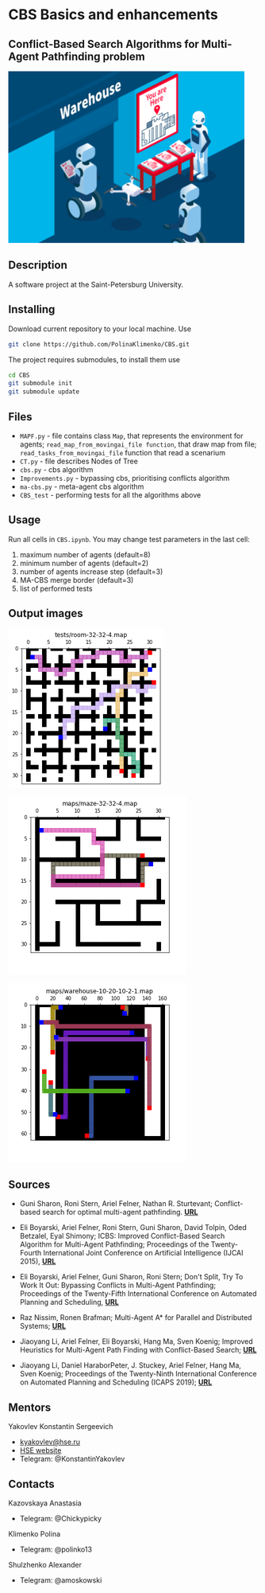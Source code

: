 # CBS Basics and enhancements
## Conflict-Based Search Algorithms for Multi-Agent Pathfinding problem

![alt text](images/Pic1.png)

## Description

A software project at the Saint-Petersburg University. 


## Installing

Download current repository to your local machine. Use

```bash
git clone https://github.com/PolinaKlimenko/CBS.git
```

The project requires submodules, to install them use

```bash
cd CBS
git submodule init
git submodule update
```
## Files

- `MAPF.py` - file contains class `Map`, that represents the environment for agents; `read_map_from_movingai_file function`, that draw map from file; `read_tasks_from_movingai_file` function that read a scenarium
- `CT.py` - file describes Nodes of Tree
- `cbs.py` - cbs algorithm
- `Improvements.py` - bypassing cbs, prioritising conflicts algorithm
- `ma-cbs.py` - meta-agent cbs algorithm
- `CBS_test` - performing tests for all the algorithms above


## Usage

Run all cells in ```CBS.ipynb```. You may change test parameters in the last cell:
1) maximum number of agents (default=8)
2) minimum number of agents (default=2)
3) number of agents increase step (default=3)
4) MA-CBS merge border (default=3)
5) list of performed tests

## Output images

![alt text](images/Pic2.png)

![alt text](images/img2_0_0.png)

![alt text](images/img8_2_1.png)

## Sources
- Guni Sharon, Roni Stern, Ariel Felner, Nathan R. Sturtevant; Conflict-based search for optimal multi-agent pathfinding. [**URL**](https://www.bgu.ac.il/~felner/2015/CBSjur.pdf)

- Eli Boyarski, Ariel Felner, Roni Stern, Guni Sharon, David Tolpin, Oded Betzalel, Eyal Shimony; ICBS: Improved Conflict-Based Search Algorithm for Multi-Agent Pathfinding; Proceedings of the Twenty-Fourth International Joint Conference on Artificial Intelligence (IJCAI 2015), [**URL**](https://www.ijcai.org/Proceedings/15/Papers/110.pdf)
		
- Eli Boyarski, Ariel Felner, Guni Sharon, Roni Stern; Don't Split, Try To Work It Out: Bypassing Conflicts in Multi-Agent Pathfinding; Proceedings of the Twenty-Fifth International Conference on Automated Planning and Scheduling, [**URL**](https://ojs.aaai.org/index.php/ICAPS/article/view/13725)
- Raz Nissim, Ronen Brafman; Multi-Agent A* for Parallel and Distributed Systems; [**URL**](http://citeseerx.ist.psu.edu/viewdoc/download?doi=10.1.1.365.7765&rep=rep1&type=pdf)
- Jiaoyang Li, Ariel Felner, Eli Boyarski, Hang Ma, Sven Koenig; Improved Heuristics for Multi-Agent Path Finding with Conflict-Based Search; [**URL**](https://www2.cs.sfu.ca/~hangma/pub/ijcai19.pdf)
- Jiaoyang Li, Daniel HaraborPeter, J. Stuckey, Ariel Felner, Hang Ma, Sven Koenig; Proceedings of the Twenty-Ninth International Conference on Automated Planning and Scheduling (ICAPS 2019); [**URL**](https://ojs.aaai.org/index.php/ICAPS/article/view/3487/3355)

## Mentors

Yakovlev Konstantin Sergeevich

- kyakovlev@hse.ru
- [HSE website](https://www.hse.ru/staff/yakovlev-ks)
- Telegram: @KonstantinYakovlev

## Contacts

Kazovskaya Anastasia

- Telegram: @Chickypicky

Klimenko Polina

- Telegram: @polinko13

Shulzhenko Alexander

- Telegram: @amoskowski
